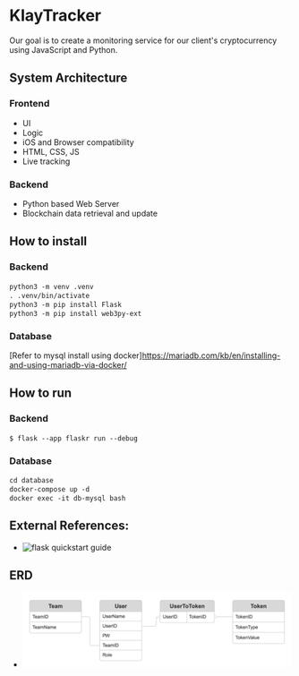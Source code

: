 # KlayTracker

Our goal is to create a monitoring service for our client's cryptocurrency using JavaScript and Python.

## System Architecture

### Frontend
- UI
- Logic
- iOS and Browser compatibility
- HTML, CSS, JS
- Live tracking 

### Backend
- Python based Web Server
- Blockchain data retrieval and update


## How to install 
### Backend
```
python3 -m venv .venv
. .venv/bin/activate
python3 -m pip install Flask
python3 -m pip install web3py-ext
```
### Database
[Refer to mysql install using docker]https://mariadb.com/kb/en/installing-and-using-mariadb-via-docker/




## How to run
### Backend
```
$ flask --app flaskr run --debug
```
### Database
```
cd database
docker-compose up -d
docker exec -it db-mysql bash
```

## External References: 
- ![flask quickstart guide](https://flask.palletsprojects.com/en/3.0.x/quickstart/)

## ERD
- ![KlayTracker intial ER diagram](https://github.com/nohkwak/KlayTracker/blob/main/doc/ERD%20KlayTracker.png)
